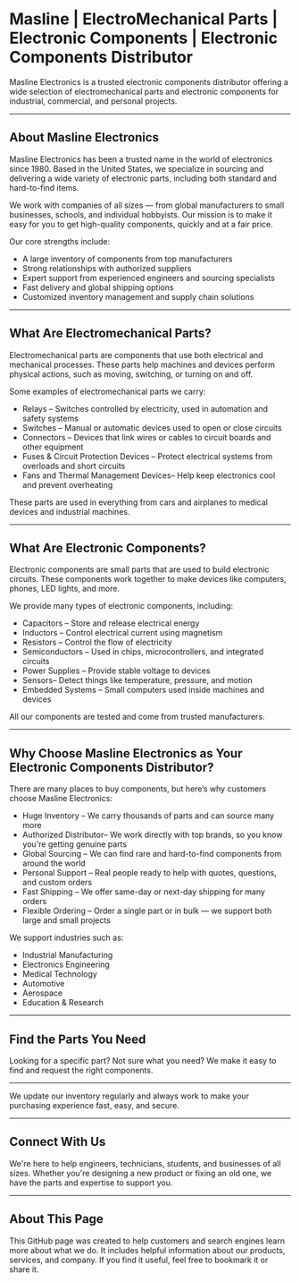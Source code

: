 # Masline | ElectroMechanical Parts | Electronic Components | Electronic Components Distributor
Masline Electronics is a trusted electronic components distributor offering a wide selection of electromechanical parts and electronic components for industrial, commercial, and personal projects.

---

##  About Masline Electronics

Masline Electronics has been a trusted name in the world of electronics since 1980. Based in the United States, we specialize in sourcing and delivering a wide variety of electronic parts, including both standard and hard-to-find items. 

We work with companies of all sizes — from global manufacturers to small businesses, schools, and individual hobbyists. Our mission is to make it easy for you to get high-quality components, quickly and at a fair price.

Our core strengths include:

-  A large inventory of components from top manufacturers  
-  Strong relationships with authorized suppliers  
-  Expert support from experienced engineers and sourcing specialists  
-  Fast delivery and global shipping options  
-  Customized inventory management and supply chain solutions

---

##  What Are Electromechanical Parts?

Electromechanical parts are components that use both electrical and mechanical processes. These parts help machines and devices perform physical actions, such as moving, switching, or turning on and off.

Some examples of electromechanical parts we carry:

-  Relays – Switches controlled by electricity, used in automation and safety systems  
-  Switches – Manual or automatic devices used to open or close circuits  
-  Connectors – Devices that link wires or cables to circuit boards and other equipment  
-  Fuses & Circuit Protection Devices – Protect electrical systems from overloads and short circuits  
-  Fans and Thermal Management Devices– Help keep electronics cool and prevent overheating

These parts are used in everything from cars and airplanes to medical devices and industrial machines.

---

## What Are Electronic Components?

Electronic components are small parts that are used to build electronic circuits. These components work together to make devices like computers, phones, LED lights, and more.

We provide many types of electronic components, including:

- Capacitors – Store and release electrical energy  
- Inductors – Control electrical current using magnetism  
- Resistors – Control the flow of electricity  
- Semiconductors – Used in chips, microcontrollers, and integrated circuits  
- Power Supplies – Provide stable voltage to devices  
- Sensors– Detect things like temperature, pressure, and motion  
- Embedded Systems – Small computers used inside machines and devices

All our components are tested and come from trusted manufacturers.

---

## Why Choose Masline Electronics as Your Electronic Components Distributor?

There are many places to buy components, but here’s why customers choose Masline Electronics:

- Huge Inventory – We carry thousands of parts and can source many more  
- Authorized Distributor– We work directly with top brands, so you know you're getting genuine parts  
- Global Sourcing – We can find rare and hard-to-find components from around the world  
- Personal Support – Real people ready to help with quotes, questions, and custom orders  
- Fast Shipping – We offer same-day or next-day shipping for many orders  
- Flexible Ordering – Order a single part or in bulk — we support both large and small projects

We support industries such as:

- Industrial Manufacturing  
- Electronics Engineering  
- Medical Technology  
- Automotive  
- Aerospace  
- Education & Research

---

##  Find the Parts You Need

Looking for a specific part? Not sure what you need? We make it easy to find and request the right components.


---


We update our inventory regularly and always work to make your purchasing experience fast, easy, and secure.


---

##  Connect With Us

We're here to help engineers, technicians, students, and businesses of all sizes. Whether you're designing a new product or fixing an old one, we have the parts and expertise to support you.


---

##  About This Page

This GitHub page was created to help customers and search engines learn more about what we do. It includes helpful information about our products, services, and company. If you find it useful, feel free to bookmark it or share it.

